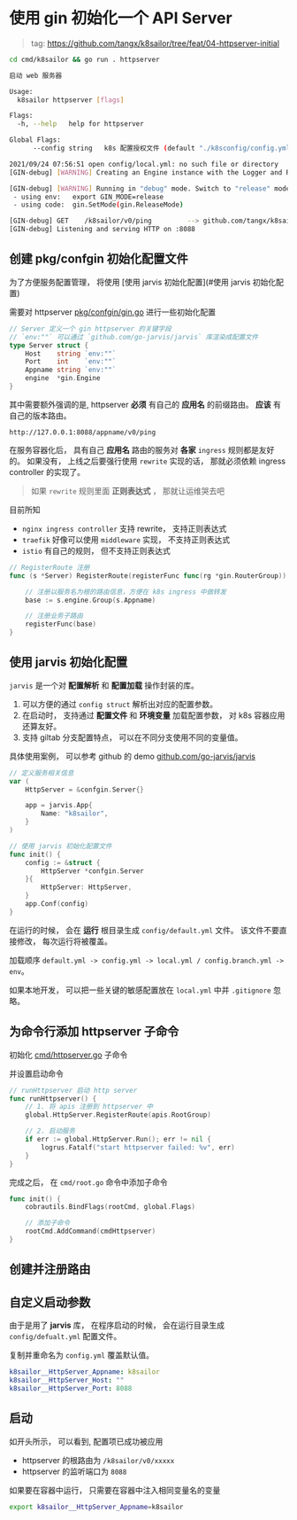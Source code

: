 # 使用 gin 初始化一个 API Server

> tag: https://github.com/tangx/k8sailor/tree/feat/04-httpserver-initial


```bash
cd cmd/k8sailor && go run . httpserver

启动 web 服务器

Usage:
  k8sailor httpserver [flags]

Flags:
  -h, --help   help for httpserver

Global Flags:
      --config string   k8s 配置授权文件 (default "./k8sconfig/config.yml")

2021/09/24 07:56:51 open config/local.yml: no such file or directory
[GIN-debug] [WARNING] Creating an Engine instance with the Logger and Recovery middleware already attached.

[GIN-debug] [WARNING] Running in "debug" mode. Switch to "release" mode in production.
 - using env:   export GIN_MODE=release
 - using code:  gin.SetMode(gin.ReleaseMode)

[GIN-debug] GET    /k8sailor/v0/ping         --> github.com/tangx/k8sailor/cmd/k8sailor/apis.RootGroup.func1 (3 handlers)
[GIN-debug] Listening and serving HTTP on :8088
```
## 创建 pkg/confgin 初始化配置文件

为了方便服务配置管理， 将使用 [使用 jarvis 初始化配置](#使用 jarvis 初始化配置)

需要对 httpserver [pkg/confgin/gin.go](/pkg/confgin/gin.go) 进行一些初始化配置 

```go
// Server 定义一个 gin httpserver 的关键字段
// `env:""` 可以通过 `github.com/go-jarvis/jarvis` 库渲染成配置文件
type Server struct {
	Host    string `env:""`
	Port    int    `env:""`
	Appname string `env:""`
	engine  *gin.Engine
}
```

其中需要额外强调的是, httpserver **必须** 有自己的 **应用名** 的前缀路由。 **应该** 有自己的版本路由。

```
http://127.0.0.1:8088/appname/v0/ping

```

在服务容器化后， 具有自己 **应用名** 路由的服务对 **各家** `ingress` 规则都是友好的。 如果没有， 上线之后要强行使用 `rewrite` 实现的话， 那就必须依赖 ingress controller 的实现了。 

> 如果 `rewrite` 规则里面 **正则表达式** ， 那就让运维哭去吧

目前所知

+ `nginx ingress controller` 支持 rewrite， 支持正则表达式
+ `traefik` 好像可以使用 `middleware` 实现， 不支持正则表达式
+ `istio` 有自己的规则， 但不支持正则表达式 

```go
// RegisterRoute 注册
func (s *Server) RegisterRoute(registerFunc func(rg *gin.RouterGroup)) {

	// 注册以服务名为根的路由信息，方便在 k8s ingress 中做转发
	base := s.engine.Group(s.Appname)

	// 注册业务子路由
	registerFunc(base)
}
```

## 使用 jarvis 初始化配置

`jarvis` 是一个对 **配置解析** 和 **配置加载** 操作封装的库。 

1. 可以方便的通过 `config struct` 解析出对应的配置参数。
2. 在启动时， 支持通过 **配置文件** 和 **环境变量** 加载配置参数， 对 k8s 容器应用还算友好。
3. 支持 giltab 分支配置特点， 可以在不同分支使用不同的变量值。

具体使用案例， 可以参考 github 的 demo [github.com/go-jarvis/jarvis](https://github.com/go-jarvis/jarvis)


```go
// 定义服务相关信息
var (
	HttpServer = &confgin.Server{}

	app = jarvis.App{
		Name: "k8sailor",
	}
)

// 使用 jarvis 初始化配置文件
func init() {
	config := &struct {
		HttpServer *confgin.Server
	}{
		HttpServer: HttpServer,
	}
	app.Conf(config)
}
```

在运行的时候， 会在 **运行** 根目录生成 `config/default.yml` 文件。 该文件不要直接修改， 每次运行将被覆盖。 

加载顺序 `default.yml -> config.yml -> local.yml / config.branch.yml -> env`。

如果本地开发， 可以把一些关键的敏感配置放在 `local.yml` 中并 `.gitignore` 忽略。


## 为命令行添加 httpserver 子命令

初始化 [cmd/httpserver.go](/cmd/k8sailor/cmd/httpserver.go) 子命令

并设置启动命令

```go
// runHttpserver 启动 http server
func runHttpserver() {
	// 1. 将 apis 注册到 httpserver 中
	global.HttpServer.RegisterRoute(apis.RootGroup)

	// 2. 启动服务
	if err := global.HttpServer.Run(); err != nil {
		logrus.Fatalf("start httpserver failed: %v", err)
	}
}
```

完成之后， 在 `cmd/root.go` 命令中添加子命令

```go
func init() {
	cobrautils.BindFlags(rootCmd, global.Flags)

	// 添加子命令
	rootCmd.AddCommand(cmdHttpserver)
}
```


## 创建并注册路由

## 自定义启动参数

由于是用了 **jarvis** 库， 在程序启动的时候， 会在运行目录生成 `config/defualt.yml` 配置文件。

复制并重命名为 `config.yml` 覆盖默认值。

```yaml
k8sailor__HttpServer_Appname: k8sailor
k8sailor__HttpServer_Host: ""
k8sailor__HttpServer_Port: 8088
```

## 启动

如开头所示， 可以看到, 配置项已成功被应用

+ httpserver 的根路由为 `/k8sailor/v0/xxxxx`
+ httpserver 的监听端口为 `8088`

如果要在容器中运行， 只需要在容器中注入相同变量名的变量

```bash
export k8sailor__HttpServer_Appname=k8sailor
```
